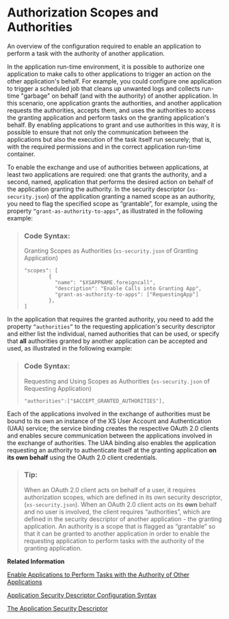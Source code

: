 <!-- loiof07fdd9e415f4c9cb338ff7daecc6ce6 -->

# Authorization Scopes and Authorities

An overview of the configuration required to enable an application to perform a task with the authority of another application.

In the application run-time environment, it is possible to authorize one application to make calls to other applications to trigger an action on the other application's behalf. For example, you could configure one application to trigger a scheduled job that cleans up unwanted logs and collects run-time "garbage" on behalf \(and with the authority\) of another application. In this scenario, one application grants the authorities, and another application requests the authorities, accepts them, and uses the authorities to access the granting application and perform tasks on the granting application's behalf. By enabling applications to grant and use authorities in this way, it is possible to ensure that not only the communication between the applications but also the execution of the task itself run securely; that is, with the required permissions and in the correct application run-time container.

To enable the exchange and use of authorities between applications, at least two applications are required: one that grants the authority, and a second, named, application that performs the desired action on behalf of the application granting the authority. In the security descriptor \(`xs-security.json`\) of the application granting a named scope as an authority, you need to flag the specified scope as “grantable”, for example, using the property <code>“grant-as-authority-to-apps”</code>, as illustrated in the following example:

> ### Code Syntax:  
> Granting Scopes as Authorities \(`xs-security.json` of Granting Application\)
> 
> ```
> "scopes": [
>         {
>           "name": "$XSAPPNAME.foreigncall",
>           "description": "Enable Calls into Granting App",
>           "grant-as-authority-to-apps": ["RequestingApp"]
>         },
> ]
> ```

In the application that requires the granted authority, you need to add the property <code>“authorities”</code> to the requesting application's security descriptor and either list the individual, named authorities that can be used, or specify that **all** authorities granted by another application can be accepted and used, as illustrated in the following example:

> ### Code Syntax:  
> Requesting and Using Scopes as Authorities \(`xs-security.json` of Requesting Application\)
> 
> ```
> "authorities":["$ACCEPT_GRANTED_AUTHORITIES"],
> ```

Each of the applications involved in the exchange of authorities must be bound to its own an instance of the XS User Account and Authentication \(UAA\) service; the service binding creates the respective OAuth 2.0 clients and enables secure communication between the applications involved in the exchange of authorities. The UAA binding also enables the application requesting an authority to authenticate itself at the granting application **on its own behalf** using the OAuth 2.0 client credentials.

> ### Tip:  
> When an OAuth 2.0 client acts on behalf of a user, it requires authorization scopes, which are defined in its own security descriptor, \(`xs-security.json`\). When an OAuth 2.0 client acts on its **own** behalf and no user is involved, the client requires “authorities”, which are defined in the security descriptor of another application - the granting application. An authority is a scope that is flagged as “grantable” so that it can be granted to another application in order to enable the requesting application to perform tasks with the authority of the granting application.

**Related Information**  


[Enable Applications to Perform Tasks with the Authority of Other Applications](enable-applications-to-perform-tasks-with-the-authority-of-other-applications-184402c.md "You can use authorization scopes to enable an application to perform tasks on behalf of another application and in the second application's container.")

[Application Security Descriptor Configuration Syntax](application-security-descriptor-configuration-syntax-6d3ed64.md "The syntax required to set the properties and values defined in the xs-security.json application-security description file.")

[The Application Security Descriptor](the-application-security-descriptor-3bfb120.md "A file that defines the details of the authentication methods and authorization types to use for access to your application.")

